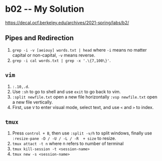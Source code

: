 # b02 -- My Solution
https://decal.ocf.berkeley.edu/archives/2021-spring/labs/b2/

## Pipes and Redirection
1. `grep -i -v [aeiouy] words.txt | head` where `-i` means no matter capital or non-capital, `-v` means reverse.
2. `grep -i cal words.txt | grep -x '.\{7,100\}'`.

## `vim`
1. `:.10,.d`.
2. Use `:sh` to go to shell and use `exit` to go back to vim.
3. `:split newfile.txt` open a new file horizontally `:vsp newfile.txt` open a new file vertically.
4. First, use `V` to enter visual mode, select text, and use `<` and `>` to index.

## `tmux`
1. Press `control + B`, then use `:split -v/h` to split windows, finally use `:resize-pane -D / -U / -L / -R  + size` to resize.
2. `tmux attact -t n` where n refers to number of terminal
3. `tmux kill-session -t <session-name>`
4. `tmux new -s <session-name>`
